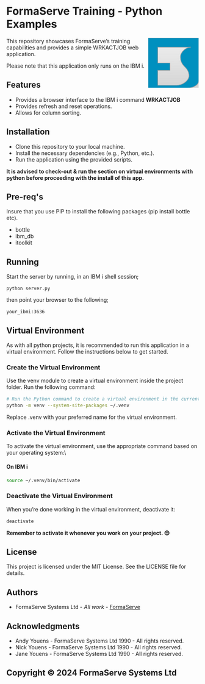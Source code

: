 # FormaServe Training - Python Examples

<img src="/static/images/Logo.png" align="right">

This repository showcases FormaServe’s training capabilities and provides a simple WRKACTJOB web application.

Please note that this application only runs on the IBM i.

## Features

* Provides a browser interface to the IBM i command **WRKACTJOB**
* Provides refresh and reset operations.
* Allows for column sorting.

## Installation

* Clone this repository to your local machine.
* Install the necessary dependencies (e.g., Python, etc.).
* Run the application using the provided scripts.

**It is advised to check-out & run the section on virtual environments with python before proceeding with the install of this app.**

## Pre-req's

Insure that you use PIP to install the following packages (pip install bottle etc).

- bottle
- ibm_db
- itoolkit

## Running

Start the server by running, in an IBM i shell session;

```
python server.py
```

then point your browser to the following;
```
your_ibmi:3636
```

## Virtual Environment

As with all python projects, it is recommended to run this application in a virtual environment.  Follow the instructions below to get started.

### Create the Virtual Environment

Use the venv module to create a virtual environment inside the project folder. Run the following command:

```bash
# Run the Python command to create a virtual environment in the current directory
python -m venv --system-site-packages ~/.venv
```
Replace .venv with your preferred name for the virtual environment.

### Activate the Virtual Environment

To activate the virtual environment, use the appropriate command based on your operating system:\

#### On IBM i

```bash
source ~/.venv/bin/activate
```

### Deactivate the Virtual Environment

When you’re done working in the virtual environment, deactivate it:

```bash
deactivate
```

**Remember to activate it whenever you work on your project. 😊**

## License

This project is licensed under the MIT License. See the LICENSE file for details.

## Authors

* FormaServe Systems Ltd - *All work* - [FormaServe](https://www.formaserve.co.uk)

## Acknowledgments

* Andy Youens - FormaServe Systems Ltd 1990 - All rights reserved.
* Nick Youens - FormaServe Systems Ltd 1990 - All rights reserved.
* Jane Youens - FormaServe Systems Ltd 1990 - All rights reserved.

## Copyright © 2024 FormaServe Systems Ltd
